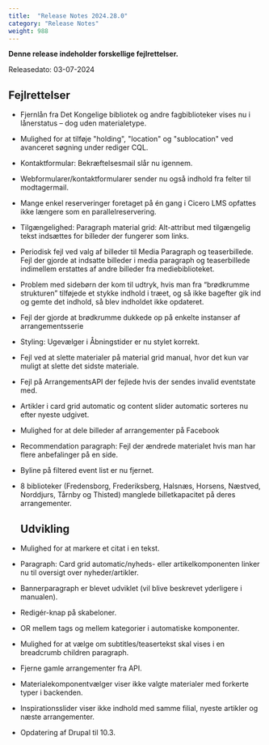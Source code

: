 ```yaml
---
title:  "Release Notes 2024.28.0"
category: "Release Notes"
weight: 988
---
```


**Denne release indeholder forskellige fejlrettelser.**

Releasedato: 03-07-2024

## Fejlrettelser

- Fjernlån fra Det Kongelige bibliotek og andre fagbiblioteker vises nu i lånerstatus – dog uden materialetype.
  
- Mulighed for at tilføje "holding", "location" og "sublocation" ved avanceret søgning under rediger CQL.

- Kontaktformular: Bekræftelsesmail slår nu igennem.

- Webformularer/kontaktformularer sender nu også indhold fra felter til modtagermail.

- Mange enkel reserveringer foretaget på én gang i Cicero LMS opfattes ikke længere som en parallelreservering.

- Tilgængelighed: Paragraph material grid: Alt-attribut med tilgængelig tekst indsættes for billeder der fungerer som links.

- Periodisk fejl ved valg af billeder til Media Paragraph og teaserbillede. Fejl der gjorde at indsatte billeder i media paragraph og teaserbillede indimellem erstattes af andre billeder fra mediebiblioteket.

- Problem med sidebørn der kom til udtryk, hvis man fra “brødkrumme strukturen” tilføjede et stykke indhold i træet, og så ikke bagefter gik ind og gemte det indhold, så blev indholdet ikke opdateret.

- Fejl der gjorde at brødkrumme dukkede op på enkelte instanser af arrangementsserie

- Styling: Ugevælger i Åbningstider er nu stylet korrekt.

- Fejl ved at slette materialer på material grid manual, hvor det kun var muligt at slette det sidste materiale.

- Fejl på ArrangementsAPI der fejlede hvis der sendes invalid eventstate med.

- Artikler i card grid automatic og content slider automatic sorteres nu efter nyeste udgivet.

- Mulighed for at dele billeder af arrangementer på Facebook

- Recommendation paragraph: Fejl der ændrede materialet hvis man har flere anbefalinger på en side.

- Byline på filtered event list er nu fjernet.

- 8 biblioteker (Fredensborg, Frederiksberg, Halsnæs, Horsens, Næstved, Norddjurs, Tårnby og Thisted) manglede billetkapacitet på deres arrangementer.
  

  ## Udvikling

- Mulighed for at markere et citat i en tekst. 

- Paragraph: Card grid automatic/nyheds- eller artikelkomponenten linker nu til oversigt over nyheder/artikler.

- Bannerparagraph er blevet udviklet (vil blive beskrevet yderligere i manualen).

- Redigér-knap på skabeloner.

- OR mellem tags og mellem kategorier i automatiske komponenter.

- Mulighed for at vælge om subtitles/teasertekst skal vises i en breadcrumb children paragraph.

- Fjerne gamle arrangementer fra API.

- Materialekomponentvælger viser ikke valgte materialer med forkerte typer i backenden. 

- Inspirationsslider viser ikke indhold med samme filial, nyeste artikler og næste arrangementer.

- Opdatering af Drupal til 10.3.

